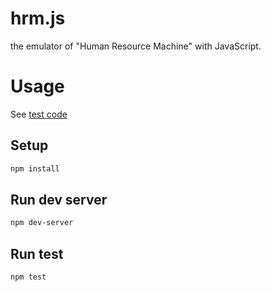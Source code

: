 # hrm.js

the emulator of "Human Resource Machine" with JavaScript.

# Usage

See [test code](https://github.com/ymizushi/hrm-js/tree/master/test/machine_test.js)

## Setup
```sh
npm install
```

## Run dev server
```sh
npm dev-server
```

## Run test
```sh
npm test
```
